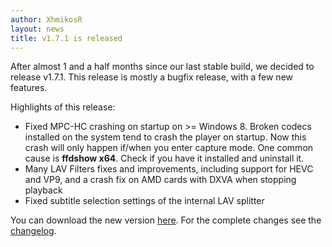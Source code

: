 ```yaml
---
author: XhmikosR
layout: news
title: v1.7.1 is released
---
```


After almost 1 and a half months since our last stable build, we decided to release v1.7.1.
This release is mostly a bugfix release, with a few new features.

<!--more-->

Highlights of this release:

* Fixed MPC-HC crashing on startup on >= Windows 8. Broken codecs installed on the
  system tend to crash the player on startup. Now this crash will only happen if/when
  you enter capture mode. One common cause is **ffdshow x64**. Check if you have it installed and uninstall it.
* Many LAV Filters fixes and improvements, including support for HEVC and VP9, and a crash fix on AMD cards with DXVA when stopping playback
* Fixed subtitle selection settings of the internal LAV splitter


You can download the new version [here](/downloads/).
For the complete changes see the [changelog](/changelog/).
